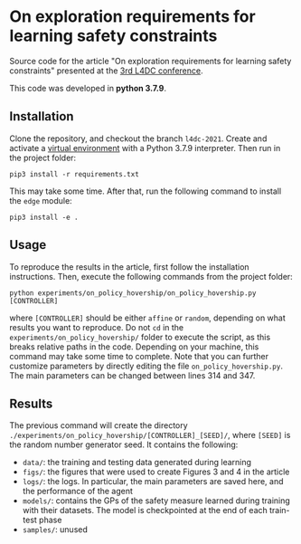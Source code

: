 # On exploration requirements for learning safety constraints

Source code for the article "On exploration requirements for learning safety constraints" presented at the [3rd L4DC conference](https://l4dc.ethz.ch).

This code was developed in __python 3.7.9__.

## Installation

Clone the repository, and checkout the branch `l4dc-2021`. Create and activate a [virtual environment](https://docs.python.org/3/tutorial/venv.html) with a Python 3.7.9 interpreter. Then run in the project folder:
```
pip3 install -r requirements.txt
```
This may take some time. After that, run the following command to install the `edge` module:
```
pip3 install -e .
```

## Usage

To reproduce the results in the article, first follow the installation instructions. Then, execute the following commands from the project folder:
```
python experiments/on_policy_hovership/on_policy_hovership.py [CONTROLLER]
```
where `[CONTROLLER]` should be either `affine` or `random`, depending on what results you want to reproduce. Do not `cd` in the `experiments/on_policy_hovership/` folder to execute the script, as this breaks relative paths in the code. Depending on your machine, this command may take some time to complete.
Note that you can further customize parameters by directly editing the file `on_policy_hovership.py`. The main parameters can be changed between lines 314 and 347.

## Results

The previous command will create the directory `./experiments/on_policy_hovership/[CONTROLLER]_[SEED]/`, where `[SEED]` is the random number generator seed. It contains the following:
* `data/`: the training and testing data generated during learning
* `figs/`: the figures that were used to create Figures 3 and 4 in the article
* `logs/`: the logs. In particular, the main parameters are saved here, and the performance of the agent
* `models/`: contains the GPs of the safety measure learned during training with their datasets. The model is checkpointed at the end of each train-test phase
* `samples/`: unused